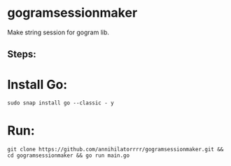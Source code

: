 # gogramsessionmaker
Make string session for gogram lib.

## Steps:
# Install Go:
```
sudo snap install go --classic - y
```
# Run:
```
git clone https://github.com/annihilatorrrr/gogramsessionmaker.git && cd gogramsessionmaker && go run main.go
```
